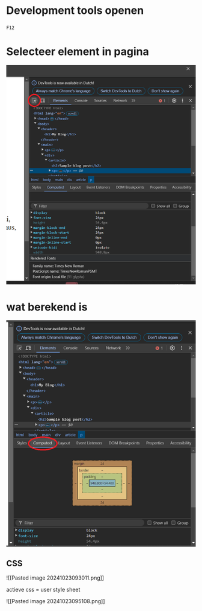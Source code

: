
# Development tools openen
`F12`

# Selecteer element in pagina
![](./attachments/20241016104827.png)

# wat berekend is

![](./attachments/20241016105045.png)
## CSS

![[Pasted image 20241023093011.png]]

actieve css = user style sheet

![[Pasted image 20241023095108.png]]